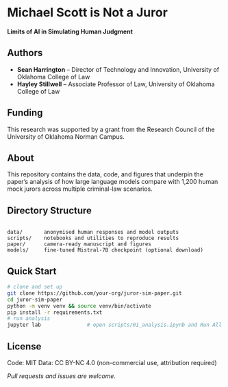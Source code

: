 # Michael Scott is Not a Juror  
**Limits of AI in Simulating Human Judgment**

## Authors  
- **Sean Harrington** – Director of Technology and Innovation, University of Oklahoma College of Law  
- **Hayley Stillwell** – Associate Professor of Law, University of Oklahoma College of Law  

## Funding  
This research was supported by a grant from the Research Council of the University of Oklahoma Norman Campus.

## About  
This repository contains the data, code, and figures that underpin the paper’s analysis of how large language models compare with 1,200 human mock jurors across multiple criminal-law scenarios.

## Directory Structure  
```

data/       anonymised human responses and model outputs
scripts/    notebooks and utilities to reproduce results
paper/      camera-ready manuscript and figures
models/     fine-tuned Mistral-7B checkpoint (optional download)

````

## Quick Start  
```bash
# clone and set up
git clone https://github.com/your-org/juror-sim-paper.git
cd juror-sim-paper
python -m venv venv && source venv/bin/activate
pip install -r requirements.txt
# run analysis
jupyter lab               # open scripts/01_analysis.ipynb and Run All
````

## License

Code: MIT
Data: CC BY-NC 4.0 (non-commercial use, attribution required)

*Pull requests and issues are welcome.*

```
